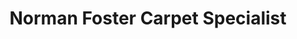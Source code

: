 ---
title: "Norman Foster Carpet Specialist"
url: /darlington/norman-foster-carpet-specialist/
shop: Teppiche
---